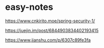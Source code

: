 # easy-notes

https://www.cnkirito.moe/spring-security-1/

https://juejin.im/post/6844903834402193415

https://www.jianshu.com/p/6307c89fe3fa